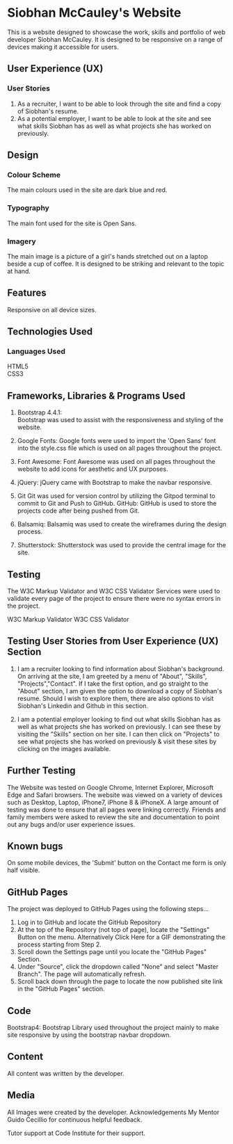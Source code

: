 # Siobhan McCauley's Website

This is a website designed to showcase the work, skills and portfolio of web developer Siobhan McCauley. It is designed to be responsive on a range of devices making it accessible for users.

##  User Experience (UX)  
### User Stories

1. As a recruiter, I want to be able to look through the site and find a copy of Siobhan's resume. 
2. As a potential employer, I want to be able to look at the site and see what skills Siobhan has as well as what projects she has worked on previously. 

## Design  
### Colour Scheme

The main colours used in the site are dark blue and red.

### Typography  
The main font used for the site is Open Sans.

### Imagery  
The main image is a picture of a girl's hands stretched out on a laptop beside a cup of coffee. It is designed to be striking and relevant to the topic at hand. 

## Features  
Responsive on all device sizes. 

## Technologies Used  
### Languages Used  
HTML5  
CSS3

## Frameworks, Libraries & Programs Used  
1. Bootstrap 4.4.1:  
Bootstrap was used to assist with the responsiveness and styling of the website.

2. Google Fonts:
   Google fonts were used to import the 'Open Sans' font into the style.css file which is used on all pages throughout the project.

3. Font Awesome:
Font Awesome was used on all pages throughout the website to add icons for aesthetic and UX purposes.

4. jQuery:
jQuery came with Bootstrap to make the navbar responsive. 

5. Git
Git was used for version control by utilizing the Gitpod terminal to commit to Git and Push to GitHub.
GitHub:
GitHub is used to store the projects code after being pushed from Git.

6. Balsamiq:
Balsamiq was used to create the wireframes during the design process.

7. Shutterstock: Shutterstock was used to provide the central image for the site. 

## Testing  
The W3C Markup Validator and W3C CSS Validator Services were used to validate every page of the project to ensure there were no syntax errors in the project.

W3C Markup Validator
W3C CSS Validator

## Testing User Stories from User Experience (UX) Section  

1. I am a recruiter looking to find information about Siobhan's background. On arriving at the site, I am greeted by a menu of "About", "Skills", "Projects","Contact". If I take the first option, and go straight to the "About" section, I am given the option to download a copy of Siobhan's resume. Should I wish to explore them, there are also options to visit Siobhan's Linkedin and Github in this section. 

2. I am a potential employer looking to find out what skills Siobhan has as well as what projects she has worked on previously. I can see these by visiting the "Skills" section on her site. I can then click on "Projects" to see what projects she has worked on previously & visit these sites by clicking on the images available.

## Further Testing
The Website was tested on Google Chrome, Internet Explorer, Microsoft Edge and Safari browsers.
The website was viewed on a variety of devices such as Desktop, Laptop, iPhone7, iPhone 8 & iPhoneX.
A large amount of testing was done to ensure that all pages were linking correctly.
Friends and family members were asked to review the site and documentation to point out any bugs and/or user experience issues.

## Known bugs

On some mobile devices, the 'Submit' button on the Contact me form is only half visible. 

## GitHub Pages  
The project was deployed to GitHub Pages using the following steps...

1. Log in to GitHub and locate the GitHub Repository
2. At the top of the Repository (not top of page), locate the "Settings" Button on the menu.
   Alternatively Click Here for a GIF demonstrating the process starting from Step 2.
3. Scroll down the Settings page until you locate the "GitHub Pages" Section.
4. Under "Source", click the dropdown called "None" and select "Master Branch".
   The page will automatically refresh.
5. Scroll back down through the page to locate the now published site link in the "GitHub Pages" section.

## Code
Bootstrap4: Bootstrap Library used throughout the project mainly to make site responsive by using the bootstrap navbar dropdown.

## Content
All content was written by the developer.

## Media
All Images were created by the developer.
Acknowledgements
My Mentor Guido Cecillio for continuous helpful feedback.

Tutor support at Code Institute for their support.





